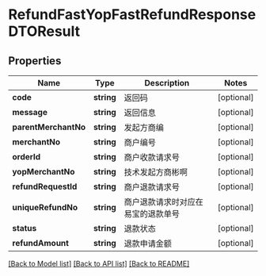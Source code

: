 # RefundFastYopFastRefundResponseDTOResult

## Properties
Name | Type | Description | Notes
------------ | ------------- | ------------- | -------------
**code** | **string** | 返回码 | [optional] 
**message** | **string** | 返回信息 | [optional] 
**parentMerchantNo** | **string** | 发起方商编 | [optional] 
**merchantNo** | **string** | 商户编号 | [optional] 
**orderId** | **string** | 商户收款请求号 | [optional] 
**yopMerchantNo** | **string** | 技术发起方商彬啊 | [optional] 
**refundRequestId** | **string** | 商户退款请求号 | [optional] 
**uniqueRefundNo** | **string** | 商户退款请求时对应在易宝的退款单号 | [optional] 
**status** | **string** | 退款状态 | [optional] 
**refundAmount** | **string** | 退款申请金额 | [optional] 

[[Back to Model list]](../README.md#documentation-for-models) [[Back to API list]](../README.md#documentation-for-api-endpoints) [[Back to README]](../README.md)


